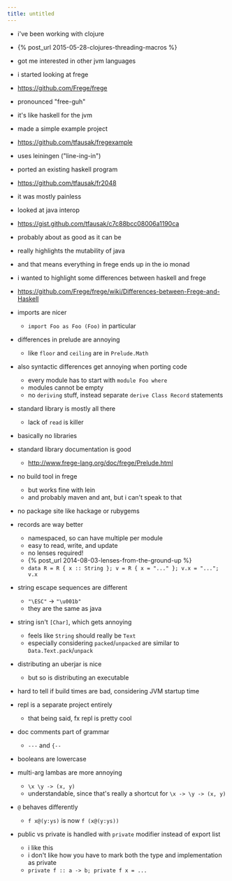 ```yaml
---
title: untitled
---
```


- i've been working with clojure
- {% post_url 2015-05-28-clojures-threading-macros %}
- got me interested in other jvm languages
- i started looking at frege
- <https://github.com/Frege/frege>
- pronounced "free-guh"
- it's like haskell for the jvm
- made a simple example project
- <https://github.com/tfausak/fregexample>
- uses leiningen ("line-ing-in")
- ported an existing haskell program
- <https://github.com/tfausak/fr2048>
- it was mostly painless
- looked at java interop
- <https://gist.github.com/tfausak/c7c88bcc08006a1190ca>
- probably about as good as it can be
- really highlights the mutability of java
- and that means everything in frege ends up in the io monad
- i wanted to highlight some differences between haskell and frege
- <https://github.com/Frege/frege/wiki/Differences-between-Frege-and-Haskell>

- imports are nicer
  - `import Foo as Foo (Foo)` in particular
- differences in prelude are annoying
  - like `floor` and `ceiling` are in `Prelude.Math`
- also syntactic differences get annoying when porting code
  - every module has to start with `module Foo where`
  - modules cannot be empty
  - no `deriving` stuff, instead separate `derive Class Record` statements
- standard library is mostly all there
  - lack of `read` is killer
- basically no libraries
- standard library documentation is good
  - <http://www.frege-lang.org/doc/frege/Prelude.html>
- no build tool in frege
  - but works fine with lein
  - and probably maven and ant, but i can't speak to that
- no package site like hackage or rubygems
- records are way better
  - namespaced, so can have multiple per module
  - easy to read, write, and update
  - no lenses required!
  - {% post_url 2014-08-03-lenses-from-the-ground-up %}
  - `data R = R { x :: String }; v = R { x = "..." }; v.x = "..."; v.x`
- string escape sequences are different
  - `"\ESC"` -> `"\u001b"`
  - they are the same as java
- string isn't `[Char]`, which gets annoying
  - feels like `String` should really be `Text`
  - especially considering `packed`/`unpacked` are similar to `Data.Text.pack`/`unpack`
- distributing an uberjar is nice
  - but so is distributing an executable
- hard to tell if build times are bad, considering JVM startup time
- repl is a separate project entirely
  - that being said, fx repl is pretty cool
- doc comments part of grammar
  - `---` and `{--`
- booleans are lowercase
- multi-arg lambas are more annoying
  - `\x \y -> (x, y)`
  - understandable, since that's really a shortcut for `\x -> \y -> (x, y)`
- `@` behaves differently
  - `f x@(y:ys)` is now `f (x@(y:ys))`
- public vs private is handled with `private` modifier instead of export list
  - i like this
  - i don't like how you have to mark both the type and implementation as private
  - `private f :: a -> b; private f x = ...`
